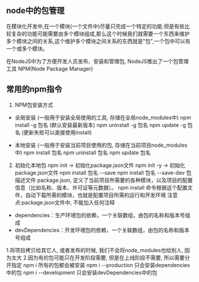 
## node中的包管理

在模块化开发中,在一个模块(一个文件中)尽量只完成一个特定的功能.但是有些比较复杂的功能可能需要由多个模块组成,那么这个时候我们就需要一个东西来维护多个模块之间的关系,这个维护多个模块之间关系的东西就是"包",一个包中可以有一个或多个模块。

在NodeJS中为了方便开发人员发布、安装和管理包, NodeJS推出了一个包管理工具
NPM(Node Package Manager)

## 常用的npm指令

1. NPM包安装方式
- 全局安装  (一般用于安装全局使用的工具, 存储在全局node_modules中)
npm install -g 包名   (默认安装最新版本)
npm uninstall -g 包名
npm update -g 包名   (更新失败可以直接使用install)

- 本地安装 (一般用于安装当前项目使用的包, 存储在当前项目node_modules中)
npm install 包名
npm uninstall 包名
npm update 包名


2. 初始化本地包
npm init   ->  初始化package.json文件
npm init -y -> 初始化package.json文件
npm install 包名 --save
npm install 包名 --save-dev
包描述文件 package.json, 定义了当前项目所需要的各种模块，以及项目的配置信息（比如名称、版本、许可证等元数据）。
npm install 命令根据这个配置文件，自动下载所需的模块，也就是配置项目所需的运行和开发环境
注意点:package.json文件中, 不能加入任何注释
- dependencies：生产环境包的依赖，一个关联数组，由包的名称和版本号组成
- devDependencies：开发环境包的依赖，一个关联数组，由包的名称和版本号组成
  
1.将项目拷贝给其它人, 或者发布的时候, 我们不会将node_modules也给别人, 因为太大
2.因为有的包可能只在开发阶段需要, 但是在上线阶段不需要, 所以需要分开指定
npm i               所有的包都会被安装
npm i --production  只会安装dependencies中的包
npm i --development  只会安装devDependencies中的包
